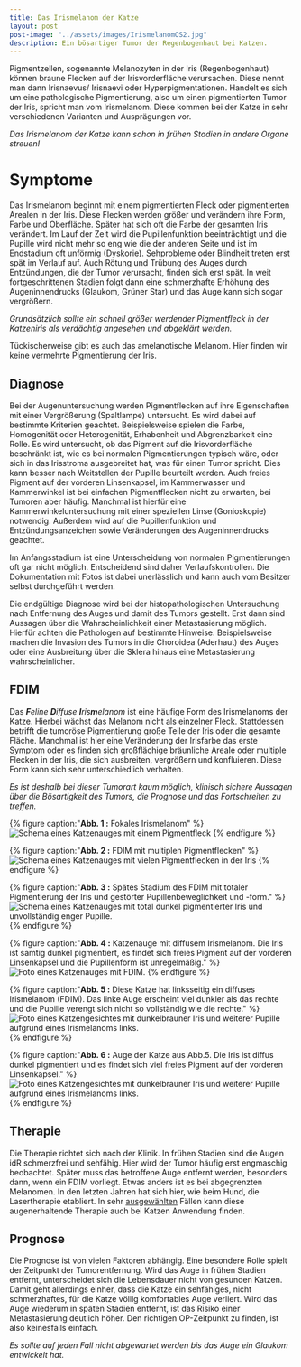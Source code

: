 ```yaml
---
title: Das Irismelanom der Katze
layout: post
post-image: "../assets/images/IrismelanomOS2.jpg"
description: Ein bösartiger Tumor der Regenbogenhaut bei Katzen.
---
```


Pigmentzellen, sogenannte Melanozyten in der Iris (Regenbogenhaut) können braune Flecken auf der Irisvorderfläche verursachen. Diese nennt man dann Irisnaevus/ Irisnaevi oder Hyperpigmentationen. Handelt es sich um eine pathologische Pigmentierung, also um einen pigmentierten Tumor der Iris, spricht man vom Irismelanom. Diese kommen bei der Katze in sehr verschiedenen Varianten und Ausprägungen vor. 

_Das Irismelanom der Katze kann schon in frühen Stadien in andere Organe streuen!_


<!--excerpt-->

# Symptome

Das Irismelanom beginnt mit einem pigmentierten Fleck oder pigmentierten Arealen in der Iris. Diese Flecken werden größer und verändern ihre Form, Farbe und Oberfläche. Später hat sich oft die Farbe der gesamten Iris verändert. Im Lauf der Zeit wird die Pupillenfunktion beeinträchtigt und die Pupille wird nicht mehr so eng wie die der anderen Seite und ist im Endstadium oft unförmig (Dyskorie). Sehprobleme oder Blindheit treten erst spät im Verlauf auf. Auch Rötung und Trübung des Auges durch Entzündungen, die der Tumor verursacht, finden sich erst spät. In weit fortgeschrittenen Stadien folgt dann eine schmerzhafte Erhöhung des Augeninnendrucks (Glaukom, Grüner Star) und das Auge kann sich sogar vergrößern. 

_Grundsätzlich sollte ein schnell größer werdender Pigmentfleck in der Katzeniris als verdächtig angesehen und abgeklärt werden._

Tückischerweise gibt es auch das amelanotische Melanom. Hier finden wir keine vermehrte Pigmentierung der Iris.


## Diagnose

Bei der Augenuntersuchung werden Pigmentflecken auf ihre Eigenschaften mit einer Vergrößerung (Spaltlampe) untersucht. Es wird dabei auf bestimmte Kriterien geachtet. Beispielsweise spielen die Farbe, Homogenität oder Heterogenität, Erhabenheit und Abgrenzbarkeit eine Rolle. Es wird untersucht, ob das Pigment auf die Irisvorderfläche beschränkt ist, wie es bei normalen Pigmentierungen typisch wäre, oder sich in das Irisstroma ausgebreitet hat, was für einen Tumor spricht. Dies kann besser nach Weitstellen der Pupille beurteilt werden. Auch freies Pigment auf der vorderen Linsenkapsel, im Kammerwasser und Kammerwinkel ist bei einfachen Pigmentflecken nicht zu erwarten, bei Tumoren aber häufig. Manchmal ist hierfür eine Kammerwinkeluntersuchung mit einer speziellen Linse (Gonioskopie) notwendig. Außerdem wird auf die Pupillenfunktion und Entzündungsanzeichen sowie Veränderungen des Augeninnendrucks geachtet. 

Im Anfangsstadium ist eine Unterscheidung von normalen Pigmentierungen oft gar nicht möglich. Entscheidend sind daher Verlaufskontrollen. Die Dokumentation mit Fotos ist dabei unerlässlich und kann auch vom Besitzer selbst durchgeführt werden.  

Die endgültige Diagnose wird bei der histopathologischen Untersuchung nach Entfernung des Auges und damit des Tumors gestellt. Erst dann sind Aussagen über die Wahrscheinlichkeit einer Metastasierung möglich. Hierfür achten die Pathologen auf bestimmte Hinweise. Beispielsweise machen die Invasion des Tumors in die Choroidea (Aderhaut) des Auges oder eine Ausbreitung über die Sklera hinaus eine Metastasierung wahrscheinlicher. 


## FDIM

Das _**F**eline **D**iffuse **I**ris**m**elanom_ ist eine häufige Form des Irismelanoms der Katze. Hierbei wächst das Melanom nicht als einzelner Fleck. Stattdessen betrifft die tumoröse Pigmentierung große Teile der Iris oder die gesamte Fläche. Manchmal ist hier eine Veränderung der Irisfarbe das erste Symptom oder es finden sich großflächige bräunliche Areale oder multiple Flecken in der Iris, die sich ausbreiten, vergrößern und konfluieren. Diese Form kann sich sehr unterschiedlich verhalten.

_Es ist deshalb bei dieser Tumorart kaum möglich, klinisch sichere Aussagen über die Bösartigkeit des Tumors, die Prognose und das Fortschreiten zu treffen._
 

{% figure caption:"**Abb. 1 :** Fokales Irismelanom" %}
![Schema eines Katzenauges mit einem Pigmentfleck](../assets/images/IrismelanomKatze1.jpg)
{% endfigure %}

{% figure caption:"**Abb. 2 :** FDIM mit multiplen Pigmentflecken" %}
![Schema eines Katzenauges mit vielen Pigmentflecken in der Iris](../assets/images/IrismelanomKatze2.jpg)
{% endfigure %}

{% figure caption:"**Abb. 3 :** Spätes Stadium des FDIM mit totaler Pigmentierung der Iris und gestörter Pupillenbeweglichkeit und -form." %}
![Schema eines Katzenauges mit total dunkel pigmentierter Iris und unvollständig enger Pupille.](../assets/images/IrismelanomKatze3.jpg)
{% endfigure %}

{% figure caption:"**Abb. 4 :** Katzenauge mit diffusem Irismelanom. Die Iris ist samtig dunkel pigmentiert, es findet sich freies Pigment auf der vorderen Linsenkapsel und die Pupillenform ist unregelmäßig." %}
![Foto eines Katzenauges mit FDIM.](../assets/images/IrismelanomKatze.jpg)
{% endfigure %}

{% figure caption:"**Abb. 5 :** Diese Katze hat linksseitig ein diffuses Irismelanom (FDIM). Das linke Auge erscheint viel dunkler als das rechte und die Pupille verengt sich nicht so vollständig wie die rechte." %}
![Foto eines Katzengesichtes mit dunkelbrauner Iris und weiterer Pupille aufgrund eines Irismelanoms links.](../assets/images/IrismelanomOS.jpg)
{% endfigure %}

{% figure caption:"**Abb. 6 :** Auge der Katze aus Abb.5. Die Iris ist diffus dunkel pigmentiert und es findet sich viel freies Pigment auf der vorderen Linsenkapsel." %}
![Foto eines Katzengesichtes mit dunkelbrauner Iris und weiterer Pupille aufgrund eines Irismelanoms links.](../assets/images/IrismelanomOS2.jpg)
{% endfigure %}


## Therapie

Die Therapie richtet sich nach der Klinik. In frühen Stadien sind die Augen idR schmerzfrei und sehfähig. Hier wird der Tumor häufig erst engmaschig beobachtet. Später muss das betroffene Auge entfernt werden, besonders dann, wenn ein FDIM vorliegt. 
Etwas anders ist es bei abgegrenzten Melanomen. In den letzten Jahren hat sich hier, wie beim Hund, die Lasertherapie etabliert. In sehr <u>ausgewählten</u> Fällen kann diese augenerhaltende Therapie auch bei Katzen Anwendung finden. 
 

## Prognose 

Die Prognose ist von vielen Faktoren abhängig. Eine besondere Rolle spielt der Zeitpunkt der Tumorentfernung. Wird das Auge in frühen Stadien entfernt, unterscheidet sich die Lebensdauer nicht von gesunden Katzen. Damit geht allerdings einher, dass die Katze ein sehfähiges, nicht schmerzhaftes, für die Katze völlig komfortables Auge verliert. Wird das Auge wiederum in späten Stadien entfernt, ist das Risiko einer Metastasierung deutlich höher. 
Den richtigen OP-Zeitpunkt zu finden, ist also keinesfalls einfach.

_Es sollte auf jeden Fall nicht abgewartet werden bis das Auge ein Glaukom entwickelt hat._


